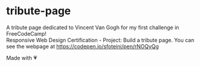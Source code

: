 # tribute-page
A tribute page dedicated to Vincent Van Gogh for my first challenge in FreeCodeCamp!<br/>
Responsive Web Design Certification - Project: Build a tribute page.
You can see the webpage at https://codepen.io/sfoteini/pen/rNOQyQg

Made with :heartpulse:
